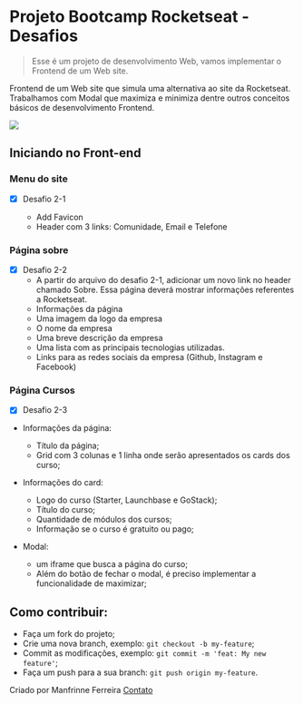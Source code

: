 # Projeto Bootcamp Rocketseat - Desafios

> Esse é um projeto de desenvolvimento Web, vamos implementar o Frontend de um Web site.

Frontend de um Web site que simula uma alternativa ao site da Rocketseat. Trabalhamos com Modal que maximiza e minimiza dentre outros conceitos básicos de desenvolvimento Frontend.

![](public/showProject.gif)

## Iniciando no Front-end

### Menu do site

- [x] Desafio 2-1

  - Add Favicon
  - Header com 3 links: Comunidade, Email e Telefone

### Página sobre

- [x] Desafio 2-2
  - A partir do arquivo do desafio 2-1, adicionar um novo link no header chamado Sobre. Essa página deverá mostrar informações referentes a Rocketseat.
  - Informações da página
  - Uma imagem da logo da empresa
  - O nome da empresa
  - Uma breve descrição da empresa
  - Uma lista com as principais tecnologias utilizadas.
  - Links para as redes sociais da empresa (Github, Instagram e Facebook)

### Página Cursos

- [x] Desafio 2-3

- Informações da página:
  - Título da página;
  - Grid com 3 colunas e 1 linha onde serão apresentados os cards dos curso;

- Informações do card:
  - Logo do curso (Starter, Launchbase e GoStack);
  - Título do curso;
  - Quantidade de módulos dos cursos;
  - Informação se o curso é gratuito ou pago;

- Modal:
  - um iframe que busca a página do curso;
  - Além do botão de fechar o modal, é preciso implementar a funcionalidade de maximizar;
  
## Como contribuir:

-  Faça um fork do projeto;
-  Crie uma nova branch, exemplo: `git checkout -b my-feature`;
-  Commit as modificações, exemplo: `git commit -m 'feat: My new feature'`;
-  Faça um push para a sua branch: `git push origin my-feature`.

Criado por Manfrinne Ferreira [Contato](https://www.linkedin.com/in/manfrinne-ferreira-6033121a7/)